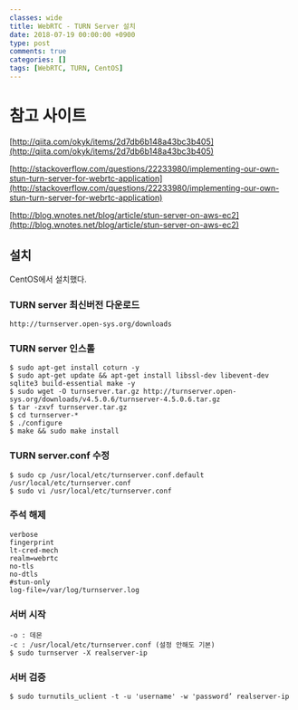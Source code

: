 ```yaml
---
classes: wide
title: WebRTC - TURN Server 설치
date: 2018-07-19 00:00:00 +0900
type: post
comments: true
categories: []
tags: [WebRTC, TURN, CentOS]
---
```


# 참고 사이트
[http://qiita.com/okyk/items/2d7db6b148a43bc3b405](http://qiita.com/okyk/items/2d7db6b148a43bc3b405)

[http://stackoverflow.com/questions/22233980/implementing-our-own-stun-turn-server-for-webrtc-application](http://stackoverflow.com/questions/22233980/implementing-our-own-stun-turn-server-for-webrtc-application)

[http://blog.wnotes.net/blog/article/stun-server-on-aws-ec2](http://blog.wnotes.net/blog/article/stun-server-on-aws-ec2)

## 설치
CentOS에서 설치했다.

### TURN server 최신버전 다운로드
```
http://turnserver.open-sys.org/downloads
```

### TURN server 인스톨
```
$ sudo apt-get install coturn -y
$ sudo apt-get update && apt-get install libssl-dev libevent-dev sqlite3 build-essential make -y
$ sudo wget -O turnserver.tar.gz http://turnserver.open-sys.org/downloads/v4.5.0.6/turnserver-4.5.0.6.tar.gz
$ tar -zxvf turnserver.tar.gz
$ cd turnserver-*
$ ./configure
$ make && sudo make install
```

### TURN server.conf 수정
```
$ sudo cp /usr/local/etc/turnserver.conf.default /usr/local/etc/turnserver.conf
$ sudo vi /usr/local/etc/turnserver.conf
```

### 주석 해제
```
verbose
fingerprint
lt-cred-mech
realm=webrtc
no-tls
no-dtls
#stun-only
log-file=/var/log/turnserver.log
```

### 서버 시작
```
-o : 데몬
-c : /usr/local/etc/turnserver.conf (설정 안해도 기본)
$ sudo turnserver -X realserver-ip
```

### 서버 검증
```
$ sudo turnutils_uclient -t -u 'username' -w 'password’ realserver-ip
```